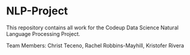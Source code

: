# NLP-Project

This repository contains all work for the Codeup Data Science Natural Language Processing Project.

Team Members: Christ Teceno, Rachel Robbins-Mayhill, Kristofer Rivera